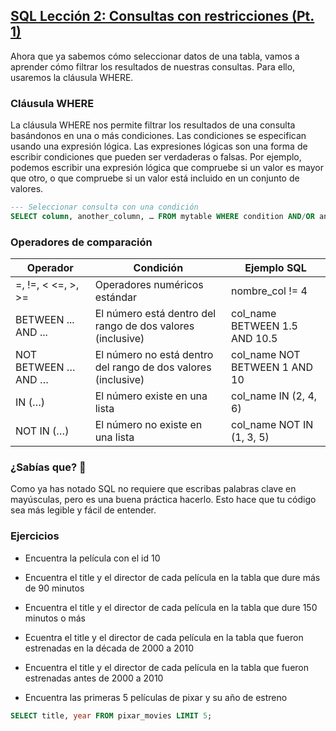 ## [SQL Lección 2: Consultas con restricciones (Pt. 1)](https://sqlbolt.com/lesson/select_queries_with_constraints)

Ahora que ya sabemos cómo seleccionar datos de una tabla, vamos a aprender cómo filtrar los resultados de nuestras consultas. Para ello, usaremos la cláusula WHERE.

### Cláusula WHERE

La cláusula WHERE nos permite filtrar los resultados de una consulta basándonos en una o más condiciones. Las condiciones se especifican usando una expresión lógica. Las expresiones lógicas son una forma de escribir condiciones que pueden ser verdaderas o falsas. Por ejemplo, podemos escribir una expresión lógica que compruebe si un valor es mayor que otro, o que compruebe si un valor está incluido en un conjunto de valores.

```sql
--- Seleccionar consulta con una condición
SELECT column, another_column, … FROM mytable WHERE condition AND/OR another_condition AND/OR …;
```

### Operadores de comparación

| Operador            | Condición                                                     | Ejemplo SQL                   |
| ------------------- | ------------------------------------------------------------- | ----------------------------- |
| =, !=, < <=, >, >=  | Operadores numéricos estándar                                 | nombre_col != 4               |
| BETWEEN ... AND ... | El número está dentro del rango de dos valores (inclusive)    | col_name BETWEEN 1.5 AND 10.5 |
| NOT BETWEEN … AND … | El número no está dentro del rango de dos valores (inclusive) | col_name NOT BETWEEN 1 AND 10 |
| IN (…)              | El número existe en una lista                                 | col_name IN (2, 4, 6)         |
| NOT IN (…)          | El número no existe en una lista                              | col_name NOT IN (1, 3, 5)     |

### ¿Sabías que? 🤔

Como ya has notado SQL no requiere que escribas palabras clave en mayúsculas, pero es una buena práctica hacerlo. Esto hace que tu código sea más legible y fácil de entender.

### Ejercicios

- Encuentra la película con el id 10
- Encuentra el title y el director de cada película en la tabla que dure más de 90 minutos
- Encuentra el title y el director de cada película en la tabla que dure 150 minutos o más
- Ecuentra el title y el director de cada película en la tabla que fueron estrenadas en la década de 2000 a 2010
- Encuentra el title y el director de cada película en la tabla que fueron estrenadas antes de 2000 a 2010

- Encuentra las primeras 5 películas de pixar y su año de estreno

```sql
SELECT title, year FROM pixar_movies LIMIT 5;
```
